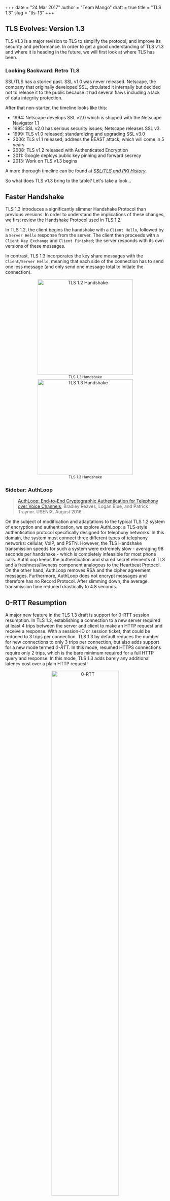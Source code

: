 +++
date = "24 Mar 2017"
author = "Team Mango"
draft = true
title = "TLS 1.3"
slug = "tls-13"
+++

## TLS Evolves: Version 1.3

TLS v1.3 is a major revision to TLS to simplify the protocol, and improve its security and performance. In order to get a good understanding of TLS v1.3 and where it is heading in the future, we will first look at where TLS has been.

### Looking Backward: Retro TLS

SSL/TLS has a storied past. SSL v1.0 was never released. Netscape, the company that originally developed SSL, circulated it internally but decided not to release it to the public because it had several flaws including a lack of data integrity protection.

After that non-starter, the timeline looks like this:

- 1994: Netscape develops SSL v2.0 which is shipped with the Netscape Navigator 1.1
- 1995: SSL v2.0 has serious security issues; Netscape releases SSL v3.
- 1999: TLS v1.0 released; standardizing and upgrading SSL v3.0
- 2006: TLS v1.1 released; address the BEAST attack, which will come in 5 years
- 2008: TLS v1.2 released with Authenticated Encryption
- 2011: Google deploys public key pinning and forward secrecy
- 2013: Work on TLS v1.3 begins

A more thorough timeline can be found at [_SSL/TLS and PKI History_](https://www.feistyduck.com/ssl-tls-and-pki-history/).

So what does TLS v1.3 bring to the table? Let's take a look...

## Faster Handshake

TLS 1.3 introduces a significantly slimmer Handshake Protocol than previous versions. In order to understand the implications of these changes, we first review the Handshake Protocol used in TLS 1.2.

In TLS 1.2, the client begins the handshake with a `Client Hello`,
followed by a `Server Hello` response from the server. The client then
proceeds with a `Client Key Exchange` and `Client Finished`; the
server responds with its own versions of these messages.  

In contrast, TLS 1.3 incorporates the key share messages with the
`Client/Server Hello`, meaning that each side of the connection has to
send one less message (and only send one message total to initiate the
connection).

<center><img src="/images/tls-13/handshake1.2.png" alt="TLS 1.2 Handshake" style="width:300px;"/><br>
<sup>TLS 1.2 Handshake</sup></center>

<center><img src="/images/tls-13/handshake1.3.png" alt="TLS 1.3 Handshake" style="width:300px;"/><br>
<sup>TLS 1.3 Handshake</sup></center>

### Sidebar: AuthLoop

> [AuthLoop: End-to-End Cryptographic Authentication for Telephony over Voice Channels](/docs/authloop.pdf), Bradley Reaves, Logan Blue, and Patrick Traynor. USENIX. August 2016.

On the subject of modification and adaptations to the typical TLS 1.2 system of encryption and authentication, we explore AuthLoop: a TLS-style authentication protocol specifically designed for telephony networks. In this domain, the system must connect three different types of telephony networks: cellular, VoIP, and PSTN. However, the TLS Handshake transmission speeds for such a system were extremely slow - averaging 98 seconds per handshake - which is completely infeasible for most phone calls. AuthLoop keeps the authentication and shared secret elements of TLS and a freshness/liveness component analogous to the Heartbeat Protocol. On the other hand, AuthLoop removes RSA and the cipher agreement messages. Furthermore, AuthLoop does not encrypt messages and therefore has no Record Protocol. After slimming down, the average transmission time reduced drastically to 4.8 seconds.

## 0-RTT Resumption

A major new feature in the TLS 1.3 draft is support for 0-RTT session resumption. In TLS 1.2, establishing a connection to a new server required at least 4 trips between the server and client to make an HTTP request and receive a response. With a session-ID or session ticket, that could be reduced to 3 trips per connection. TLS 1.3 by default reduces the number for new connections to only 3 trips per connection, but also adds support for a new mode termed *0-RTT*. In this mode, resumed HTTPS connections require only 2 trips, which is the bare minimum required for a full HTTP query and response. In this mode, TLS 1.3 adds barely any additional latency cost over a plain HTTP request!

<center>
<img src="/images/tls-13/tls1_3_0rtt.jpg" alt="0-RTT" width="65%"><br>
<span class="caption">TLS 1.3 0-RTT (Source: https://blog.cloudflare.com/tls-1-3-overview-and-q-and-a/)</span>
</center>

However, the addition of 0-RTT resumption to the protocol has an
important implication for the security features provided by the
protocol. Because TLS 1.3 session tickets, which enable 0-RTT
resumption, are stateless on the server, such requests from the client
are trivially vulnerable to **replay attacks**. An attacker who can
intercept an encrypted client message can re-send it to the server,
tricking the server into processing the same request twice (which
could be serious, for example, if the request is "transfer $x to
Bob").

To remedy this, the protocol authors recommend that initial requests from the client be *idempotent*, or non-state-changing. Servers should not allow the first request to be idempotent in 0-RTT mode. This has been arguably the most controversial part of the new standard, as it puts the onus on some higher level protocol to solve a problem that TLS has historically been responsible for. Even worse, it is not solved directly by HTTP but rather must be specifically kept in mind by web developers.

## Deployment

Deployment of TLS 1.3 remains loosely in the future as the protocol specification
finishes its final draft. Current TLS 1.3 drafts include 0-RTT by requiring servers to set up
a profile that defines its use. However, as with many other features in earlier
TLS protocols, 0-RTT data is not compatible with older servers.
A server using TLS 1.3 has the option to limit what early data to use in a 0-RTT and what to buffer.


[Data Center use of Static Diffie-Hellman](https://tools.ietf.org/html/draft-green-tls-static-dh-in-tls13-00):
While ephemeral (EC) Diffie-Hellman is in nearly all ways an improvement over
the TLS RSA handshake, it has a limitation in certain enterprise settings.
Specifically, the use of ephemeral (PFS) ciphersuites is not compatible with
enterprise network monitoring tools such as Intrusion Detection Systems (IDS)
that must passively monitor intranet TLS connections made to endpoints under the
enterprise's control. Such monitoring is ubiquitous and indispensable in some industries, and loss of
this capability may slow adoption of TLS 1.3.

Deployment of TLS 1.3 across the web faces several industry concerns, most notably regarding Static RSA (no forward secrecy),
as posted from an email exchange
between Andrew Kennedy, an employee at BITS (the technology policy division of the Financial
Services Roundtable [http://www.fsroundtable.org/bits](http://www.fsroundtable.org/bits)), and Kenny Paterson.

Andrew Kennedy writes,

> ...
> While I am aware and on the whole supportive of the significant contributions to
> internet security this important working group has made in the last few years I
> recently learned of a proposed change that would affect many of my
> organization's member institutions:  the deprecation of RSA key exchange.
>
> Deprecation of the RSA key exchange in TLS 1.3 will cause significant problems
> for financial institutions, almost all of whom are running TLS internally and
> have significant, security-critical investments in out-of-band TLS decryption.
>
> Like many enterprises, financial institutions depend upon the ability to
> decrypt TLS traffic to implement data loss protection, intrusion detection and
> prevention, malware detection, packet capture and analysis, and DDoS
> mitigation.

Kenny's response: (excerpted from [https://www.ietf.org/mail-archive/web/tls/current/msg21278.html](https://www.ietf.org/mail-archive/web/tls/current/msg21278.html))

> Hi Andrew,

> My view concerning your request: no.
>
> Rationale: We're trying to build a more secure internet.
>
> Meta-level comment:
>
> You're a bit late to the party. We're metaphorically speaking at the stage of
> emptying the ash trays and hunting for the not quite empty beer cans.
>
> More exactly, we are at draft 15 and RSA key transport disappeared from the spec
> about a dozen drafts ago. I know the banking industry is usually a bit slow off
> the mark, but this takes the biscuit.
>
> Cheers,
>
> Kenny


#### TLS 1.3: The Great, the Good, and the Bad:

TODO: need some text around this, setting up and summarising the video

[Video
Source](https://media.ccc.de/v/33c3-8348-deploying_tls_1_3_the_great_the_good_and_the_bad)
<iframe width="1024" height="576"
src="https://media.ccc.de/v/33c3-8348-deploying_tls_1_3_the_great_the_good_and_the_bad/oembed"
frameborder="0" allowfullscreen></iframe>

## Anti-Downgrade Prevention and Detection


[Downgrade resilience in key-exchange protocols](https://eprint.iacr.org/2016/072.pdf) by Karthikeyan Bhargavan, Christina Brzuska, Cédric Fournet, Markulf Kohlweiss, Santiago Zanella-Béguelin and Matthew Green in IEEE Symposium on Security and Privacy (SP), 2016.

TLS 1.2 suffers from various [downgrade](https://tlseminar.github.io/downgrade-attacks/) and [man-in-the-middle attacks](https://en.wikipedia.org/wiki/Man-in-the-middle_attack) like Logjam, FREAK and POODLE.
Logjam exploits the option of using legacy "export-grade" 512-bit Diffie–Hellman groups in TLS 1.2. It forces susceptible servers to downgrade to cryptographically weak 512 bit Diffie-Hellman groups, which could then be compromised.
FREAK is a man-in-the-middle attack that affects the OpenSSL stack, the default Android web browser, and some Safari browsers. It tricks servers into negotiating a TLS connection using cryptographically weak 512 bit encryption keys.
POODLE exploits vulnerability in SSL 3.0 but is applicable to TLS 1.2 once the attacker performs version rollback to SSL 3.0 through a man-in-the-middle attack.

The above problems can be countered using correct downgrade protection. While TLS 1.2 does implement downgrade protection, it fails to do so correctly. Downgrade protection requires sending MAC of finished messages between client and server to ensure that the negotiated parameters have not be modified by a MITM attacker. TLS 1.2 does not hash all the negotiated parameters in its MAC allowing the attacker to alter the non-hashed parameters and launch downgrade attacks. TLS 1.3 fixes this issue by hashing all the parameters and also isolates TLS 1.2 or lower version messages (which have downgrade resilience issues) by requiring the TLS 1.3 server to set first `N` bits of its ServerRandom nonce to a fixed value on recieving ClientHello message from a TLS 1.2 or below client. This signals the TLS 1.3 clients and they reject any packet that has the fixed value sequence.

### Downgrade Resilience in Key-Exchange Protocols

Downgrade protection primarily relies on the MACs in the finished messages, which in turn rely on the strength of the group and the negotiated algorithms and hash.
If a client and server support a weak group, then an attacker can downgrade the group and break the master secret to forget the MACs, as in Logjam.

The figure below shows the faulty downgrade resilience of TLS 1.2, where the TLS 1.2 server fails to hash  the negotiated parameters like protocol version (`v`), chosen parameters (`a_R`) and server identity (`pk_R`) in its hash message `hash_1(.)` (see subfigure (b) of the below figure).
<center><img src="/images/tls-13/tls1_2.png" alt="Downgrade Protection in TLS 1.2" style="width:1000px;"/><br>
<sup>TLS 1.0 - 1.2 with (EC)DHE key exchange (a), where messages labeled with * occur only when client authentication is enabled, and (b) its downgrade protection sub-protocol</sup><br><sup>Source: https://eprint.iacr.org/2016/072.pdf</sup></center>

Draft 10 of TLS 1.3 implements the following downgrade protection mechanism which rectifies the above mistake and consequently hashes all the negotiated parameters. Notice the `hash_1(H(m_1, m_2, -))` in the message sent by server (subfigure (b) in the figure below), which hashes all the negotiated parameters in `m_2`.

<center><img src="/images/tls-13/tls1_3_draft10.png" alt="Downgrade Protection in TLS 1.3 Draft 10" style="width:1000px;"/><br>
<sup>TLS 1.3 1-RTT mode with server-only authentication (a) and its downgrade protection sub-protocol (b) </sup><br><sup>Source: https://eprint.iacr.org/2016/072.pdf</sup></center>

However, there are three downgrade attacks possible on TLS 1.3 as described in Draft 10.
One, an attacker downgrades the connection to TLS 1.2 or lower and mounts any of the downgrade attacks mentioned before. This will succeed as long as the attacker can forge the finished MACs.
Second, an attacker uses the TLS fallback mechanism to stop TLS 1.3 connections and allows only TLS 1.2 connections to go through. Even if the end points implement the fallback protection mechanism, the attacker can use one of the downgrade attacks in TLS 1.2 to break the connection.
Third, in Draft 10 of the TLS1.3 protocol, the handshake hashes restart upon receiving a Retry message and hence, the attacker can downgrade the Diffie-Hellman group for some classes of negotiation functions.

TLS 1.3 draft 11 counters the above three attacks by incorporating two countermeasures.
First, TLS 1.3 protocol continues the handshake hashes over retries (subfigure (a) of the figure below).
Second, TLS 1.3 servers always include their highest supported version number in the server nonce, even when they choose a lower version such as TLS 1.0.
Draft 11 of TLS 1.3 [fixed](https://github.com/tlswg/tls13-spec/pull/284) the issue by requiring TLS 1.3 server to set top N bits of the ServerRandom to be a specific fixed value on receiving ClientHello message from a TLS 1.2 or below client. TLS 1.3 clients which receive a TLS 1.2 or below ServerHello check for this value and abort if they receive it. The figure below shows the client check using `verifyVersion` functionality.
This allows for detection of downgrade attacks over and above the Finished handshake as long as ephemeral cipher suites are used. This prevents attacks targeted at (EC)DHE.

<center><img src="/images/tls-13/tls1_3_draft11.png" alt="Downgrade Protection in TLS 1.3 Draft 11" style="width:1000px;"/><br>
<sup>TLS 1.3 Draft 11 Update on Downgrade Resilience in Key-Exchange Protocols</sup><br><sup>Source: https://eprint.iacr.org/2016/072.pdf</sup></center>

The TLS 1.3 server will send a [`ServerHello`](https://tools.ietf.org/html/draft-ietf-tls-tls13-18#section-4.1.3) message in response to a `ClientHello` message when it is able to find an acceptable set of algorithms and the client's `key_share` extension is acceptable.  If it is not able to find an acceptable set of parameters, the server will respond with a `handshake_failure` fatal alert. The `ServerHello` message contains server's random value which incorporates downgrade protection mechanism. If a `ClientHello` indicates only support for TLS 1.2 or below, then the last eight bytes of server's random value MUST be set to: `44 4F 57 4E 47 52 44 01`.
If a `ClientHello` indicates only support for TLS 1.1 or below, then the last eight bytes of server's random value SHOULD be set to: `44 4F 57 4E 47 52 44 00`.
TLS 1.3 clients are required to check the above values in the random field of server responses.

## Authenticated Encryption

Up until now, we've mostly concerned ourselves with the "MAC-Encode-Encrypt" (MEE) packet construction method.  In a nutshell, MEE follows three steps:

1. Calculate a MAC over the payload
2. Append the MAC and an appropriate amount of padding to the payload
3. Encrypt the modified payload to generate a ciphertext

As we've discussed in previous classes, the CBC mode of operation has its downsides; adversaries can break encryption by utilizing padding oracle attacks, since padding can only exist in a handful of values and lengths.  Moreover, it's impossible to actually verify the integrity of the ciphertext <em>until the MAC has been revealed by decrypting the ciphertext</em>.  The duration required to decrypt the tampered ciphertext and validate the MAC leaks sensitive (and potentially useful) timing information to adversaries.

#### Encrypt-then-MAC
In general, MEE is inferior to its cousin, "Encrypt-then-MAC"  (ETM).  In ETM, as opposed to MEE, the plaintext is encrypted <em>before</em> the MAC is calculated.  Intuitively, it makes sense that ETM is more secure&mdash;any tampering of the ciphertext is immediately evident when the MAC is calculated, therefore no decryption takes place (and no timing information is leaked).  Additionally, assuming the ciphertext appears random, the MAC also appears random and reveals no information about the underlying ciphertext.

#### Galois/Counter Mode (GCM)
Before we jump on the ETM bandwagon, however, let's take a look at yet another mode of operation, <em>Galois/Counter Mode</em> (GCM).  GCM is an authenticated encryption algorithm that provides confidentiality <em>and</em> integrity, and does so extremely efficiently.

<center><img src="/images/tls-13/gcm.png" alt="GCM" width=500px/><br>
<sup>Galois/Counter Mode (credit:  Wikipedia)</sup></center>

<strong> GCM At-A-Glance </strong>

1. Sequentially number blocks
2. Encrypt block numbers with block cipher E
3. XOR result of encryption with plaintext to produce ciphertext
4. Combine ciphertext with authentication code to produce authentication tag

The authentication tag can be used to verify the integrity of the data upon decryption, similar to an HMAC.  If this "counter mode" of authenticated encryption seems superior, that's because <em>it is</em>!  TLS 1.3 only provides support for GCM, CCM, and ChaCha20-Poly1305, another authenticated encryption mode of operation.  Say goodbye to MAC-then-encrypt.

## TLS v1.3 Removals

[An overview of TLS 1.3 and Q&A](https://blog.cloudflare.com/tls-1-3-overview-and-q-and-a/)

In TLS v1.3, everything was scrutinized for being really necessary and
secure, and scrapped otherwise. In particular, the following things
are removed:

* [static RSA handshake](https://blog.cloudflare.com/keyless-ssl-the-nitty-gritty-technical-details/)
* the [CBC MAC-then-Encrypt](https://blog.cloudflare.com/padding-oracles-and-the-decline-of-cbc-mode-ciphersuites/) modes, which were responsible for Vaudenay, Lucky13, POODLE, LuckyMinus20
* weak primitives like RC4, SHA1, MD5
* compression
* renegotiation
* custom FFDHE groups
* RSA PKCS#1v1.5
* explicit nonces

## Formal Verification

TLS 1.3 is the first revision of the TLS protocol to incorporate formal verification during development. 
Cas Cremers, Marko Horvat, Sam Scott, and Thyla van der Merwe's paper, [_Automated Analysis of TLS 1.3: 0-RTT, Resumption and Delayed Authentication_](https://tls13tamarin.github.io/TLS13Tamarin/docs/tls13tamarin.pdf), provides a recent (February 2016) description of the challenges and results of such an analysis. In the [blog post](https://tls13tamarin.github.io/TLS13Tamarin/#introduction) associated with their work, the authors contextualize their verification efforts:

> _The various flaws identified in TLS 1.2 and below, be they implementation- or specification-based, have prompted the TLS Working Group to adopt an "analysis-before-deployment" design paradigm in drafting the next version of the protocol. After a development process of many months, the [TLS 1.3 specification](https://github.com/tlswg/tls13-spec) is nearly complete. In the spirit of contributing towards this new design philosophy, we model the TLS 1.3 specification using the Tamarin prover, a tool for the automated analysis of security protocols._

The authors are able to prove that [revision 10](https://tools.ietf.org/html/draft-ietf-tls-tls13-10) of the specification meets the goals of authenticated key exchange for any combination of unilaterally or mutually authenticated handshakes. Further, the authors discovered a new, unknown attack on the protocol during a PSK-resumption handshake. The [11th revision](https://tools.ietf.org/html/draft-ietf-tls-tls13-11) of the protocol included a fix for this attack.

### Protocol Model

The authors used the [Tamarin](https://github.com/tamarin-prover/tamarin-prover) prover for their analysis. Tamarin is an interactive theorem proving environment (similar to [Coq](https://coq.inria.fr/about-co)) specially designed for the verification of protocols such as TLS. As TLS is already an abstract specification, encoding TLS 1.3 into the Tamarin specification language was relatively straightforward. "Rules" (functions) over this specification captured honest-party and adversary actions alike. The following state diagram depicts the client TLS state (as defined in Tamarin) and transitions between the states (Tamarin rules) for an entire session.

<center>
    <img src="/images/tls-13/client-sm.png" alt="Partial client state machines for TLS 1.3 revision 10" style="width:800px;"/>
    <br><br>
    <sup>Source: [Automated Analysis of TLS 1.3](http://tls13tamarin.github.io/TLS13Tamarin/#building-a-model)</sup>
</center>

### Proven Security Properties

The next step in the analysis involved encoding the desired security properties of TLS 1.3 as Tamarin lemmas. The authors encoded the following properties:

* unilateral authentication of the server (mandatory)
* mutual authentication (optional)
* confidentiality and perfect forward secrecy of session keys
* integrity of handshake messages

Each lemma must hold over its respective domain of states (a subset of the nodes in the client state machine above, for example). While proof assistants like Tamarin are capable of constructing simple proofs, a significant amount of manual effort was required to prove the enumerated lemmas. As such, a notable contribution of this work is the actual Tamarin proof artifact itself, not just what was and wasn't proven. The authors claim their Tamarin abstractions and proofs were constructed with extensibility to future TLS development in mind.

### Discovered Attack

While verifying the [delayed authentication mechanism](https://www.ietf.org/proceedings/93/slides/slides-93-tls-2.pdf) portion of the protocol, an attack was discovered which violated client authentication; an adversary is able to impersonate a client while communicating with the server.

**Step 1.** The victim client, Alice, establishes a connection with the man-in-the-middle attacker, Charlie. Charlie establishes a connection with Bob, the server which which Alice wishes to connect. A PSK is established for both connections, `PSK_1` and `PSK_2`, respectively.

<center>
    <img src="/images/tls-13/att1.png" alt="Client Authentication Attack: Step 1" style="width:800px;"/>
    <br>
    <sup>Source: [Automated Analysis of TLS 1.3](http://tls13tamarin.github.io/TLS13Tamarin/#attacking-client-authentication)</sup>
</center>

**Step 2.**  Alice sends a random nonce, `nc`, to Charlie using `PSK_1`. Charlie reuses this nonce to initiate a PSK-resumption handshake with Bob. Bob responds with random nonce `ns` and the server `Finished` message using `PSK_2`. Charlie reuses `ns` and recomputes the `Finished` message for Alice using `PSK_1`.  Alice Returns her `Finished` message to Charlie. Charlie then recomputes this `Finished` message for Bob using `PSK_2`.

<center>
    <img src="/images/tls-13/att2.png" alt="Client Authentication Attack: Step 2" style="width:800px;"/>
    <br><br>
    <sup>Source: [Automated Analysis of TLS 1.3](http://tls13tamarin.github.io/TLS13Tamarin/#attacking-client-authentication)</sup>
</center>

**Step 3.** Charlie makes a request to Bob that requires client authentication. Charlie is thus prompted for his certificate and verification. This request is re-encrypted and forwarded to Alice. To compute the verification signature of this forwarded request, Alice uses the `session_hash` value, which is the hash of all handshake messages excluding the `Finished` messages. This `session_hash` value will match that of Charlie and Bob's, and thus Charlie can re-encrypt Alice's signature for Bob. Bob accepts Alice's certificate and verification as valid authentication for Charlie.

<center>
    <img src="/images/tls-13/att3.png" alt="Client Authentication Attack: Step 3" style="width:800px;"/>
    <br><br>
    <sup>Source: [Automated Analysis of TLS 1.3](http://tls13tamarin.github.io/TLS13Tamarin/#attacking-client-authentication)</sup>
</center>

The discovery of this attack is noteworthy in that it was completely unexpected by the TLS Working Group. 

The fix, which forces the `session_hash` value to include `Finished` messages was even suggested in an official [pull request](https://github.com/tlswg/tls13-spec/pull/316), but was rejected. 

The authors make a strong case that formal verification has been an
extremely valuable part of the design process of TLS 1.3. The speed
with which the fix was incorporated into subsequent protocol revisions
suggests that the TLS Working Group shares this sentiment.

(Two upcoming [Oakland 2017](http://www.ieee-security.org/TC/SP2017/)
papers provide more reports on formal verification efforts for TLS
1.3, up through Draft 18, and will be available soon.)
